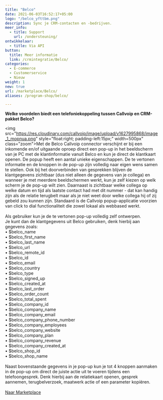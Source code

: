 ```yaml
---
title: "Belco"
date: 2021-06-03T16:52:17+05:00
logo: "/belco_yfttbm.png"
description: Sync je CRM-contacten en -bedrijven.
meer_info:
  - title: Support
    url: /ondersteuning/
ontwikkelaar:
  - title: Via API
button:
  title: Meer informatie
  link: /crmintegratie/Belco/
categories:
  - E-commerce
  - Customerservice
  - Nieuw
weight: 1
new: true
url: /marketplace/Belco/
aliases: /program-shop/belco/

---
```


**Welke voordelen biedt een telefoniekoppeling tussen Callvoip en CRM-pakket Belco?**

<img src="https://res.cloudinary.com/callvoip/image/upload/v1627995868/image_1_mopnua.png" style="float:right; padding-left:15px;" width=500px" class="zoom">Met de Belco Callvoip connector verschijnt er bij een inkomende en/of uitgaande oproep direct een pop-up in het beeldscherm van je PC met de klantinformatie vanuit Belco en kun je direct de klantkaart openen.
De popup heeft een aantal unieke eigenschappen. De te vertonen informatie en de knoppen in de pop-up zijn volledig naar eigen wens samen te stellen. Ook bij het doorverbinden van gesprekken blijven de klantgegevens zichtbaar (dus niet alleen de gegevens van je collega) en wanneer je met meerdere beeldschermen werkt, kun je zelf kiezen op welk scherm je de pop-up wilt zien. Daarnaast is zichtbaar welke collega op welke datum en tijd als laatste contact had met dit nummer - dat kan handig zijn als de relatie terugbelt maar als je niet weet door welke collega hij of zij gebeld zou kunnen zijn. Standaard is de Callvoip popup-applicatie voorzien van click to dial functionaliteit die zowel lokaal als webbased werkt. <br>
<br>
Als gebruiker kun je de te vertonen pop-up volledig zelf ontwerpen. <br>
Je kunt dan de klantgegevens uit Belco gebruiken, denk hierbij aan gegevens zoals: <br>
• $belco_name <br>
• $belco_first_name <br>
• $belco_last_name <br>
• $belco_url <br>
• $belco_remote_id <br>
• $belco_id <br>
• $belco_email <br>
• $belco_country <br>
• $belco_type <br>
• $belco_signed_up <br>
• $belco_created_at <br>
• $belco_last_order <br>
• $belco_order_count <br>
• $belco_total_spent <br>
• $belco_company_id <br>
• $belco_company_name <br>
• $belco_company_email <br>
• $belco_company_phone_number <br>
• $belco_company_employees <br>
• $belco_company_website <br>
• $belco_company_plan <br>
• $belco_company_revenue <br>
• $belco_company_created_at <br>
• $belco_shop_id <br>
• $belco_shop_name <br>
 <br>
Naast bovenstaande gegevens in je pop-up kun je tot 4 knoppen aanmaken in de pop-up om direct de juiste actie uit te voeren tijdens een telefoongesprek. Denk hierbij aan de relatiekaart openen, gesprek aannemen, terugbelverzoek, maatwerk actie of een parameter kopiëren.<br><br><a href="/marketplace" class="button">Naar Marketplace</a>
